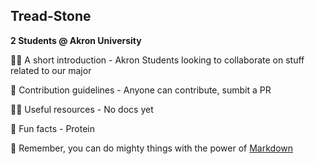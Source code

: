 ## Tread-Stone



**2 Students @ Akron University**

🙋‍♀️ A short introduction - Akron Students looking to collaborate on stuff related to our major

🌈 Contribution guidelines - Anyone can contribute, sumbit a PR

👩‍💻 Useful resources - No docs yet

🍿 Fun facts - Protein

🧙 Remember, you can do mighty things with the power of [Markdown](https://guides.github.com/features/mastering-markdown/)

